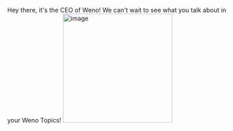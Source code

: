 Hey there, it's the CEO of Weno! We can't wait to see what you talk about in your Weno Topics!
<img width="250" alt="image" src="https://github.com/boyuia/boyuia/assets/170777576/a5328484-10fc-4a53-b8c4-8e28049f80e3">


<!---
boyuia/boyuia is a ✨ special ✨ repository because its `README.md` (this file) appears on your GitHub profile.
You can click the Preview link to take a look at your changes.
--
